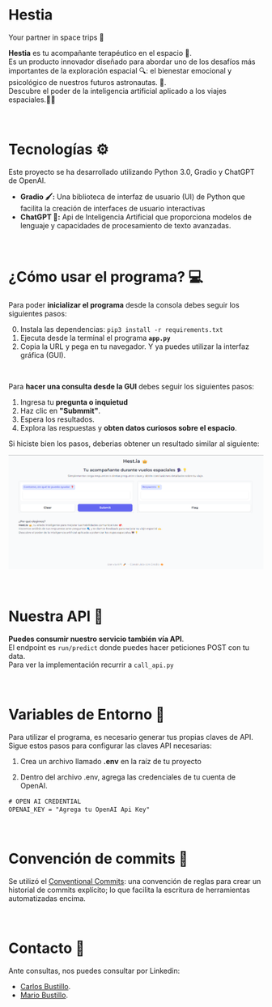 # Hestia
Your partner in space trips 🚀


**Hestia** es tu acompañante terapéutico en el espacio 💯. <br> Es un producto innovador diseñado para abordar uno de los desafíos más importantes de la exploración espacial 🔍: el bienestar emocional y psicológico de nuestros futuros astronautas. 🙌.
<br>Descubre el poder de la inteligencia artificial aplicado a los viajes espaciales.🤖💡

# <br>Tecnologías ⚙️
Este proyecto se ha desarrollado utilizando Python 3.0, Gradio y ChatGPT de OpenAI.
- **Gradio 🖌:** Una biblioteca de interfaz de usuario (UI) de Python que facilita la creación de interfaces de usuario interactivas 
- **ChatGPT 🤖:** Api de Inteligencia Artificial que proporciona modelos de lenguaje y capacidades de procesamiento de texto avanzadas.

# <br>¿Cómo usar el programa? 💻
Para poder **inicializar el programa** desde la consola debes seguir los siguientes pasos:

0) Instala las dependencias: `pip3 install -r requirements.txt`
1) Ejecuta desde la terminal el programa **`app.py`**  
2) Copia la URL y pega en tu navegador. Y ya puedes utilizar la interfaz gráfica (GUI).
<br>

Para **hacer una consulta desde la GUI** debes seguir los siguientes pasos:

1) Ingresa tu **pregunta o inquietud**
2) Haz clic en **"Submmit"**.
3) Espera los resultados.
4) Explora las respuestas y **obten datos curiosos sobre el espacio**.

Si hiciste bien los pasos, deberias obtener un resultado similar al siguiente:

![captura de pantalla de la ejecución del programa King George AI](img/demo.png)

# <br>Nuestra API 📩

**Puedes consumir nuestro servicio también vía API**.
<br>El endpoint es `run/predict` donde puedes hacer peticiones POST con tu data.
<br>Para ver la implementación recurrir a `call_api.py`

# <br>Variables de Entorno 🔑
Para utilizar el programa, es necesario generar tus propias claves de API. Sigue estos pasos para configurar las claves API necesarias:

1) Crea un archivo llamado **.env** en la raíz de tu proyecto

2) Dentro del archivo .env, agrega las credenciales de tu cuenta de OpenAI.
```
# OPEN AI CREDENTIAL
OPENAI_KEY = "Agrega tu OpenAI Api Key"
```

# <br>Convención de commits 🎯
Se utilizó el [Conventional Commits](https://www.conventionalcommits.org/en/v1.0.0/):
una convención de reglas para crear un historial de commits explícito; lo que facilita la escritura de herramientas automatizadas encima. 

# <br> Contacto 🌟
Ante consultas, nos puedes consultar por Linkedin:
- [Carlos Bustillo](https://www.linkedin.com/in/carlos-bustillo/).
- [Mario Bustillo](https://www.linkedin.com/in/mario-bustillo/).
